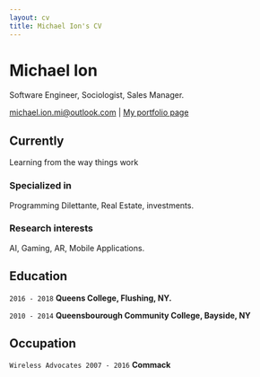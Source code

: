 ```yaml
---
layout: cv
title: Michael Ion's CV
---
```

# Michael Ion
Software Engineer, Sociologist, Sales Manager.

<div id="webaddress">
<a href="michael.ion.mi@outlook.com">michael.ion.mi@outlook.com</a>
| <a href="http://www.michael-ion.com">My portfolio page</a>
</div>


## Currently

Learning from the way things work

### Specialized in

Programming Dilettante, Real Estate, investments.


### Research interests

AI, Gaming, AR, Mobile Applications.


## Education

`2016 - 2018`
__Queens College, Flushing, NY.__

`2010 - 2014`
__Queensbourough Community College, Bayside, NY__




## Occupation

`Wireless Advocates 2007 - 2016`  __Commack__



<!-- ### Footer

Last updated: July 2020 -->


